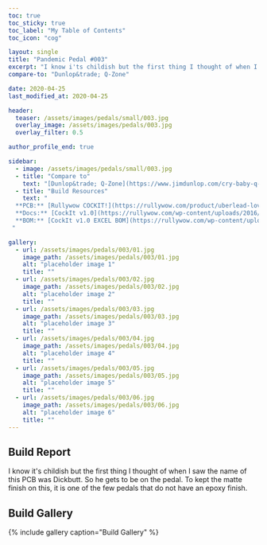 ```yaml
---
toc: true
toc_sticky: true
toc_label: "My Table of Contents"
toc_icon: "cog"

layout: single
title: "Pandemic Pedal #003"
excerpt: "I know i'ts childish but the first thing I thought of when I saw the name of this PCB was Dickbutt. So he gets to be on the pedal. To keep the matte finish this is one of the few pedals that do not have an epoxy finish."
compare-to: "Dunlop&trade; Q-Zone"

date: 2020-04-25
last_modified_at: 2020-04-25

header:
  teaser: /assets/images/pedals/small/003.jpg
  overlay_image: /assets/images/pedals/003.jpg
  overlay_filter: 0.5

author_profile_end: true

sidebar:
  - image: /assets/images/pedals/small/003.jpg
  - title: "Compare to"
    text: "[Dunlop&trade; Q-Zone](https://www.jimdunlop.com/cry-baby-q-zone-fixed-wah/)"
  - title: "Build Resources"
    text: "
  **PCB:** [Rullywow COCKIT!](https://rullywow.com/product/uberlead-lovepedal-superlead-distortion-od-copy/)<br>
  **Docs:** [CockIt v1.0](https://rullywow.com/wp-content/uploads/2016/01/CockIt-v1.0.pdf)
  **BOM:** [CockIt v1.0 EXCEL BOM](https://rullywow.com/wp-content/uploads/2016/01/Cockit-Excel-BOM-v1.0.xlsx)
 "

gallery:
  - url: /assets/images/pedals/003/01.jpg
    image_path: /assets/images/pedals/003/01.jpg
    alt: "placeholder image 1"
    title: ""
  - url: /assets/images/pedals/003/02.jpg
    image_path: /assets/images/pedals/003/02.jpg
    alt: "placeholder image 2"
    title: ""
  - url: /assets/images/pedals/003/03.jpg
    image_path: /assets/images/pedals/003/03.jpg
    alt: "placeholder image 3"
    title: ""
  - url: /assets/images/pedals/003/04.jpg
    image_path: /assets/images/pedals/003/04.jpg
    alt: "placeholder image 4"
    title: ""
  - url: /assets/images/pedals/003/05.jpg
    image_path: /assets/images/pedals/003/05.jpg
    alt: "placeholder image 5"
    title: ""
  - url: /assets/images/pedals/003/06.jpg
    image_path: /assets/images/pedals/003/06.jpg
    alt: "placeholder image 6"
    title: ""
---
```


## Build Report ##

I know it's childish but the first thing I thought of when I saw the name of this PCB was Dickbutt. So he gets to be on the pedal. To kept the matte finish on this, it is one of the few pedals that do not have an epoxy finish.

## Build Gallery ## 

{% include gallery caption="Build Gallery" %}